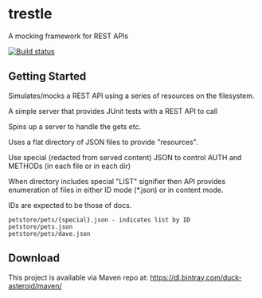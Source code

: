 trestle
===========
A mocking framework for REST APIs

[![Build status](https://travis-ci.org/duckAsteroid/trestle.svg?branch=master)](https://travis-ci.org/duckAsteroid/trestle)

Getting Started
---------------

Simulates/mocks a REST API using a series of resources on the filesystem.

A simple server that provides JUnit tests with a REST API to call

Spins up a server to handle the gets etc.

Uses a flat directory of JSON files to provide "resources".

Use special (redacted from served content) JSON to control AUTH and METHODs (in each file or in each dir)

When directory includes special "LIST" signifier then API provides enumeration of files in either ID mode (*.json) or in content mode.

IDs are expected to be those of docs.

```text
petstore/pets/{special}.json - indicates list by ID
petstore/pets.json
petstore/pets/dave.json
```

Download
-----------
This project is available via Maven repo at: https://dl.bintray.com/duck-asteroid/maven/

